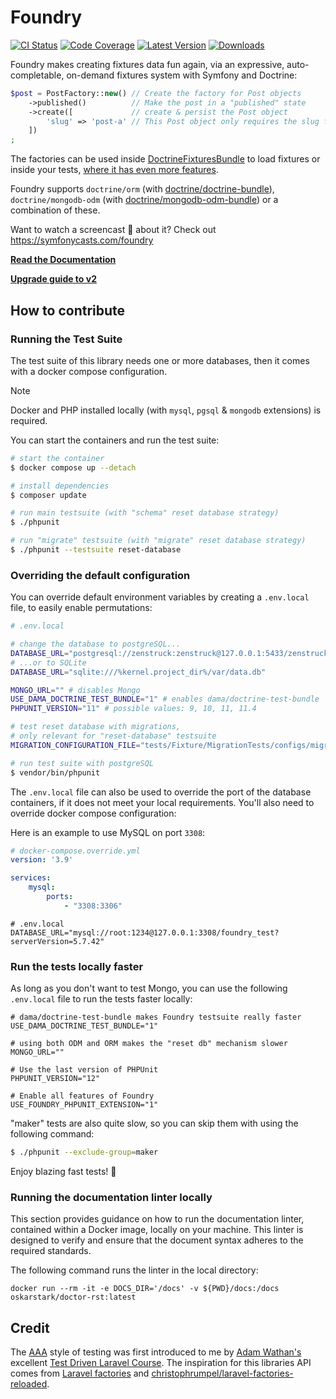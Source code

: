 # Foundry

[![CI Status](https://github.com/zenstruck/foundry/workflows/CI/badge.svg)](https://github.com/zenstruck/foundry/actions?query=workflow%3ACI)
[![Code Coverage](https://codecov.io/gh/zenstruck/foundry/branch/master/graph/badge.svg?token=77JIFYSUC5)](https://codecov.io/gh/zenstruck/foundry)
[![Latest Version](https://img.shields.io/packagist/v/zenstruck/foundry.svg)](https://packagist.org/packages/zenstruck/foundry)
[![Downloads](https://img.shields.io/packagist/dm/zenstruck/foundry)](https://packagist.org/packages/zenstruck/foundry)

Foundry makes creating fixtures data fun again, via an expressive, auto-completable, on-demand fixtures system with
Symfony and Doctrine:

```php
$post = PostFactory::new() // Create the factory for Post objects
    ->published()          // Make the post in a "published" state
    ->create([             // create & persist the Post object
        'slug' => 'post-a' // This Post object only requires the slug field - all other fields are random data
    ])
;
```

The factories can be used inside [DoctrineFixturesBundle](https://symfony.com/bundles/DoctrineFixturesBundle/current/index.html)
to load fixtures or inside your tests, [where it has even more features](https://symfony.com/bundles/ZenstruckFoundryBundle/current/index.html#using-in-your-tests).

Foundry supports `doctrine/orm` (with [doctrine/doctrine-bundle](https://github.com/doctrine/doctrinebundle)),
`doctrine/mongodb-odm` (with [doctrine/mongodb-odm-bundle](https://github.com/doctrine/DoctrineMongoDBBundle))
or a combination of these.

Want to watch a screencast 🎥 about it? Check out https://symfonycasts.com/foundry

**[Read the Documentation](https://symfony.com/bundles/ZenstruckFoundryBundle/current/index.html)**

**[Upgrade guide to v2](https://github.com/zenstruck/foundry/blob/v2.0.0/UPGRADE-2.0.md)**

## How to contribute

### Running the Test Suite

The test suite of this library needs one or more databases, then it comes with a docker compose configuration.

> [!NOTE]
> Docker and PHP installed locally (with `mysql`, `pgsql` & `mongodb` extensions) is required.

You can start the containers and run the test suite:

```bash
# start the container
$ docker compose up --detach

# install dependencies
$ composer update

# run main testsuite (with "schema" reset database strategy)
$ ./phpunit

# run "migrate" testsuite (with "migrate" reset database strategy)
$ ./phpunit --testsuite reset-database
```

### Overriding the default configuration

You can override default environment variables by creating a `.env.local` file, to easily enable permutations:

```bash
# .env.local

# change the database to postgreSQL...
DATABASE_URL="postgresql://zenstruck:zenstruck@127.0.0.1:5433/zenstruck_foundry?serverVersion=15"
# ...or to SQLite
DATABASE_URL="sqlite:///%kernel.project_dir%/var/data.db"

MONGO_URL="" # disables Mongo
USE_DAMA_DOCTRINE_TEST_BUNDLE="1" # enables dama/doctrine-test-bundle
PHPUNIT_VERSION="11" # possible values: 9, 10, 11, 11.4

# test reset database with migrations,
# only relevant for "reset-database" testsuite
MIGRATION_CONFIGURATION_FILE="tests/Fixture/MigrationTests/configs/migration-configuration.php"

# run test suite with postgreSQL
$ vendor/bin/phpunit
```

The `.env.local` file can also be used to override the port of the database containers,
if it does not meet your local requirements. You'll also need to override docker compose configuration:

Here is an example to use MySQL on port `3308`:

```yaml
# docker-compose.override.yml
version: '3.9'

services:
    mysql:
        ports:
            - "3308:3306"
```

```dotenv
# .env.local
DATABASE_URL="mysql://root:1234@127.0.0.1:3308/foundry_test?serverVersion=5.7.42"
```

### Run the tests locally faster

As long as you don't want to test Mongo, you can use the following `.env.local` file to run the tests faster locally:

```dotenv
# dama/doctrine-test-bundle makes Foundry testsuite really faster
USE_DAMA_DOCTRINE_TEST_BUNDLE="1"

# using both ODM and ORM makes the "reset db" mechanism slower
MONGO_URL=""

# Use the last version of PHPUnit
PHPUNIT_VERSION="12"

# Enable all features of Foundry
USE_FOUNDRY_PHPUNIT_EXTENSION="1"
```

"maker" tests are also quite slow, so you can skip them with using the following command:

```bash
$ ./phpunit --exclude-group=maker
```

Enjoy blazing fast tests! :rocket:

### Running the documentation linter locally

This section provides guidance on how to run the documentation linter, contained within a Docker image, locally on your machine. This linter is designed to verify and ensure that the document syntax adheres to the required standards.

The following command runs the linter in the local directory:

```shell
docker run --rm -it -e DOCS_DIR='/docs' -v ${PWD}/docs:/docs  oskarstark/doctor-rst:latest
```

## Credit

The [AAA](https://www.thephilocoder.com/unit-testing-aaa-pattern/) style of testing was first introduced to me by
[Adam Wathan's](https://adamwathan.me/) excellent [Test Driven Laravel Course](https://course.testdrivenlaravel.com/).
The inspiration for this libraries API comes from [Laravel factories](https://laravel.com/docs/master/database-testing)
and [christophrumpel/laravel-factories-reloaded](https://github.com/christophrumpel/laravel-factories-reloaded).

